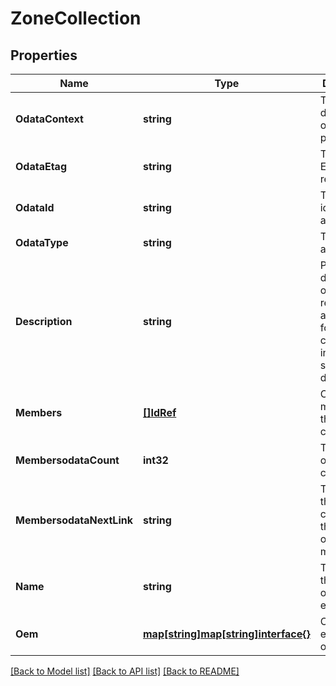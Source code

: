 # ZoneCollection

## Properties
Name | Type | Description | Notes
------------ | ------------- | ------------- | -------------
**OdataContext** | **string** | The OData description of a payload. | [optional] 
**OdataEtag** | **string** | The current ETag of the resource. | [optional] 
**OdataId** | **string** | The unique identifier for a resource. | 
**OdataType** | **string** | The type of a resource. | 
**Description** | **string** | Provides a description of this resource and is used for commonality  in the schema definitions. | [optional] 
**Members** | [**[]IdRef**](idRef.md) | Contains the members of this collection. | 
**MembersodataCount** | **int32** | The number of items in a collection. | [optional] 
**MembersodataNextLink** | **string** | The URI to the resource containing the next set of partial members. | [optional] 
**Name** | **string** | The name of the resource or array element. | 
**Oem** | [**map[string]map[string]interface{}**](map[string]interface{}.md) | Oem extension object. | [optional] 

[[Back to Model list]](../README.md#documentation-for-models) [[Back to API list]](../README.md#documentation-for-api-endpoints) [[Back to README]](../README.md)


